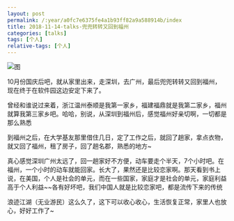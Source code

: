 ```yaml
---
layout: post
permalink: /:year/a0fc7e6375fe4a1b93ff82a9a588914b/index
title: 2018-11-14-talks-兜兜转转又回到福州
categories: [talks]
tags: [个人]
relative-tags: [个人]
---
```



![图](https://gitee.com/linxingyang/at-2020-10-02-image/raw/master/image/T-talks/image/2018/2018-11-14/mj.png)


10月份国庆后吧，就从家里出来，走深圳，去广州，最后兜兜转转又回到福州，现在终于在软件园这边安定下来了。

曾经和谁说过来着，浙江温州泰顺是我第一家乡，福建福鼎就是我第二家乡，福州就算我第三家乡吧。哈哈，别说，从深圳到福州后，感觉福州好亲切啊，一切都是那么熟悉


到福州之后，在大学基友那里借住几日，定了工作之后，就回了趟家，拿点衣物，就又回了福州，租了房子，回了趟名郡，熟悉的地方~

真心感觉深圳广州太远了，回一趟家好不方便，动车要走个半天，7个小时吧。在福州，一个小时的动车就能回家。长大了，果然还是比较恋家啊。那天看到书上说，在美国，个人是社会的单元，而在一些国家，家庭才是社会的单元，家庭利益高于个人利益~~各有好坏吧，我们中国人就是比较恋家吧，都是流传下来的传统


浪迹江湖（无业游民）这么久了，这下可以收心收心，生活恢复正常，家里人也放心，好好工作了~

